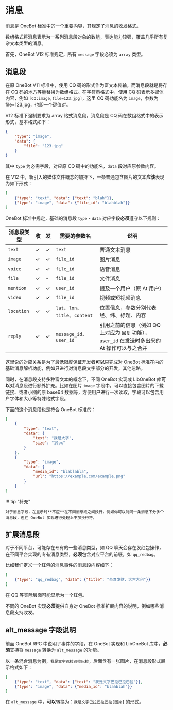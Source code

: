 # 消息

消息是 OneBot 标准中的一个重要内容，其规定了消息的收发格式。

数组格式将消息表示为一系列消息段对象的数组，表达能力较强，覆盖几乎所有复杂文本类型的消息。

首先，OneBot V12 标准规定，所有 `message` 字段必须为 `array` 类型。

## 消息段

在原 OneBot V11 标准中，使用 CQ 码的形式作为富文本传输，而消息段就是将存在 CQ 码的地方等量替换为数组格式。在字符串格式中，使用 CQ 码表示多媒体内容，例如 `[CQ:image,file=123.jpg]`，这里 CQ 码功能名为 `image`，参数为 file=123.jpg，也即一个键值对。

V12 标准下强制要求为 array 格式消息段，消息段是 CQ 码在数组格式中的表示形式，基本格式如下：

```json
{
    "type": "image",
    "data": {
        "file": "123.jpg"
    }
}
```

其中 `type` 为必需字段，对应原 CQ 码中的功能名，`data` 段对应原参数内容。

在 V12 中，新引入的媒体文件概念的加持下，一条普通包含图片的文本**应该**表现为如下形式：

```json
[
    {"type": "text", "data": {"text": "blah"}},
    {"type": "image", "data": {"file_id": "blahblah"}}
]
```

OneBot 标准中规定，基础的消息段 `type` - `data` 对应字段**必须**遵守以下规则：

消息段类型 | 收 | 发 | 需要的参数名 | 说明
--- | --- | --- | --- | ---
`text` | ✓ | ✓ | `text` | 普通文本消息
`image` | ✓ | ✓ | `file_id` | 图片消息
`voice` | ✓ | ✓ | `file_id` | 语音消息
`file` | ✓ | - | `file_id` | 文件消息
`mention` | ✓ | ✓ | `user_id` | 提及一个用户（原 At 用户）
`video` | ✓ | ✓ | `file_id` | 视频或短视频消息
`location` | ✓ | ✓ | `lat`、`lon`、`title`、`content` | 位置信息，参数分别代表经、纬、标题、内容
`reply` | ✓ | ✓ | `message_id`、`user_id` | 引用之前的信息（例如 QQ 上对应为 `回复` 功能），`user_id` 在发送时多出来的 At 操作可以与之合并

这里说的对应关系是为了最低限度保证开发者**可以**只完成对 OneBot 标准在内的基础消息解析功能，例如只进行对消息段文字部分的开发，其他忽略。

同时，在消息段支持多种富文本的概念下，不同 OneBot 实现或 LibOneBot 库**可以**对消息段进行额外扩充。比如在图片 `image` 字段中，可以直接包含图片的下载链接、或者小图的原 base64 数据等，方便用户进行一次读取，字段可以包含用户字体和大小等特殊格式字段。

下面的这个消息段也是符合 OneBot 标准的：

```json
[
    {
        "type": "text",
        "data": {
            "text": "我是大字",
            "size": "19px"
        }
    },
    {
        "type": "image",
        "data": {
            "media_id": "blablabla",
            "url": "https://example.com/example.png"
        }
    }
]
```

!!! tip "补充"

    对于消息字段，在显示时**不应**在不同消息段之间换行，例如你可以对同一条消息下分多个消息段，但在 OneBot 实现进行处理上不加换行符。

## 扩展消息段

对于不同平台，可能存在专有的一些消息类型，如 QQ 聊天会存在发红包操作，在不同平台实现的专有消息类型，**必须**包含对应平台的前缀，如 `qq_redbag`。

比如我们定义一个红包的消息事件的消息段内容如下：

```json
[
    {"type": "qq_redbag", "data": {"title": "恭喜发财，大吉大利"}}
]
```

在 QQ 等实际层面可能显示为一个红包。

不同的 OneBot 实现**必须**提供自身对 OneBot 标准扩展内容的说明，例如哪些消息段支持收发。

## alt_message 字段说明

前面 OneBot RPC 中说明了事件的字段，在 OneBot 实现和 LibOneBot 库中，**必须**支持将 `message` 转换为 `alt_message` 的功能。

以一条混合消息为例，`我是文字巴拉巴拉巴拉`，后面含有一张图片，在消息段形式展示格式如下：

```json
[
    {"type": "text", "data": {"text": "我是文字巴拉巴拉巴拉"}},
    {"type": "image", "data": {"media_id": "blahblah"}}
]
```

在 `alt_message` 中，**可以**转换为：`我是文字巴拉巴拉巴拉[图片]` 的形式。

